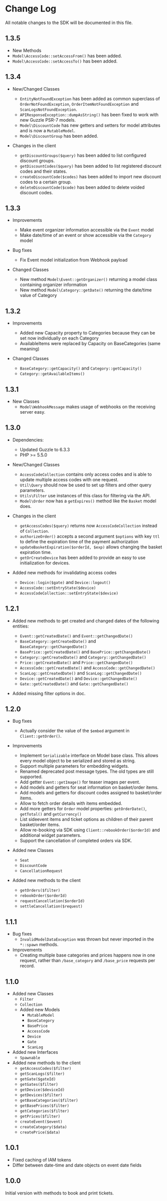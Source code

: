 # Change Log

All notable changes to the SDK will be documented in this file.

## 1.3.5

* New Methods
 * `Model\AccessCode::setAccessFrom()` has been added.
 * `Model\AccessCode::setAccessTo()` has been added.

## 1.3.4

* New/Changed Classes
  * `EntityNotFoundException` has been added as common superclass of `OrderNotFoundException`, `OrderItemNotFoundException` and `ScanLogsNotFoundException`.
  * `APIResponseException::dumpAsString()` has been fixed to work with new Guzzle PSR-7 models.
  * `Model\DiscountCode` has new getters and setters for model attributes and is now a `MutableModel`.
  * `Model\DiscountGroup` has been added.

* Changes in the client
  * `getDiscountGroups($query)` has been added to list configured discount groups.
  * `getDiscountCodes($query)` has been added to list registered discount codes and their states.
  * `createDiscountCode($codes)` has been added to import new discount codes to a certain group.
  * `deleteDiscountCode($code)` has been added to delete voided discount codes.

## 1.3.3

* Improvements
  * Make event organizer information accessible via the `Event` model
  * Make date/time of an event or show accessible via the `Category` model

* Bug fixes
  * Fix Event model initialization from Webhook payload

* Changed Classes
  * New method `Model\Event::getOrganizer()` returning a model class containing organizer information
  * New method `Model\Category::getDate()` returning the date/time value of Category

## 1.3.2

* Improvements
  * Added new Capacity property to Categories because they can be set now individually on each Category
  * AvailableItems were replaced by Capacity on BaseCategories (same meaning)

* Changed Classes
  * `BaseCategory::getCapacity()` and `Category::getCapacity()`
  * `Category::getAvailableItems()`

## 1.3.1

* New Classes
  * `Model\WebhookMessage` makes usage of webhooks on the receiving server easy.

## 1.3.0

* Dependencies:
  * Updated Guzzle to 6.3.3
  * PHP >= 5.5.0

* New/Changed Classes
  * `AccessCodeCollection` contains only access codes and is able to update multiple access codes with one request.
  * `Util\Query` should now be used to set up filters and other query parameters.
  * `Utils\Filter` use instances of this class for filtering via the API.
  * `Model\Order` now has a `getExpires()` method like the `Basket` model does.

* Changes in the client
  * `getAccessCodes($query)` returns now `AccessCodeCollection` instead of `Collection`.
  * `authorizeOrder()` accepts a second argument `$options` with key `ttl` to define the expiration time of the payment authorization
  * `updateBasketExpiration($orderId, $exp)` allows changing the basket expiration time.
  * `getOrCreateDevice` has been added to provide an easy to use initialization for devices.

* Added new methods for invalidating access codes
  * `Device::login($gate)` and `Device::logout()`
  * `AccessCode::setEntryState($device)`
  * `AccessCodeCollection::setEntryState($device)`

## 1.2.1

* Added new methods to get created and changed dates of the following entities:
  * `Event::getCreatedDate()` and `Event::getChangedDate()`
  * `BaseCategory::getCreatedDate()` and `BaseCategory::getChangedDate()`
  * `BasePrice::getCreatedDate()` and `BasePrice::getChangedDate()`
  * `Category::getCreatedDate()` and `Category::getChangedDate()`
  * `Price::getCreatedDate()` and `Price::getChangedDate()`
  * `AccessCode::getCreatedDate()` and `AccessCode::getChangedDate()`
  * `ScanLog::getCreatedDate()` and `ScanLog::getChangedDate()`
  * `Device::getCreatedDate()` and `Device::getChangedDate()`
  * `Gate::getCreatedDate()` and `Gate::getChangedDate()`

* Added missing filter options in doc.

## 1.2.0

* Bug fixes
  * Actually consider the value of the `$embed` argument in `Client::getOrder()`.

* Improvements
  * Implement `Serializable` interface on Model base class. This allows every model object to be serialized and stored as string.
  * Support multiple parameters for embedding widgets.
  * Renamed deprecated post message types. The old types are still supported.
  * Add getter `Event::getImage()` for teaser images per event.
  * Add models and getters for seat information on basket/order items.
  * Add models and getters for discount codes assigned to basket/order items.
  * Allow to fetch order details with items embedded.
  * Add more getters for `Order` model properties: `getOrderDate()`, `getTotal()` and `getCurrency()`
  * List sideevent items and ticket options as children of their parent basket/order items.
  * Allow re-booking via SDK using `Client::rebookOrder($orderId)` and additional widget parameters.
  * Support the cancellation of completed orders via SDK.

* Added new Classes
  * `Seat`
  * `DiscountCode`
  * `CancellationRequest`

* Added new methods to the client
  * `getOrders($filter)`
  * `rebookOrder($orderId)`
  * `requestCancellation($orderId)`
  * `settleCancellation($request)`


## 1.1.1

* Bug fixes
  * `InvalidModelDataException` was thrown but never imported in the `*::spawn` methods.
* Improvements
  * Creating multiple base categories and prices happens now in one request, rather than `/base_category` and `/base_price` requests per record.

## 1.1.0

* Added new Classes
  * `Filter`
  * `Collection`
  * Added new Models
    * `MutableModel`
    * `BaseCategory`
    * `BasePrice`
    * `AccessCode`
    * `Device`
    * `Gate`
    * `ScanLog`
* Added new Interfaces
  * `Spawnable`
* Added new methods to the client
  * `getAccessCodes($filter)`
  * `getScanLogs($filter)`
  * `getGate($gateId)`
  * `getGates($filter)`
  * `getDevice($deviceId)`
  * `getDevices($filter)`
  * `getBaseCategories($filter)`
  * `getBasePrices($filter)`
  * `getCategories($filter)`
  * `getPrices($filter)`
  * `createEvent($event)`
  * `createCategory($data)`
  * `createPrice($data)`

## 1.0.1

* Fixed caching of IAM tokens
* Differ between date-time and date objects on event date fields


## 1.0.0

Initial version with methods to book and print tickets.
